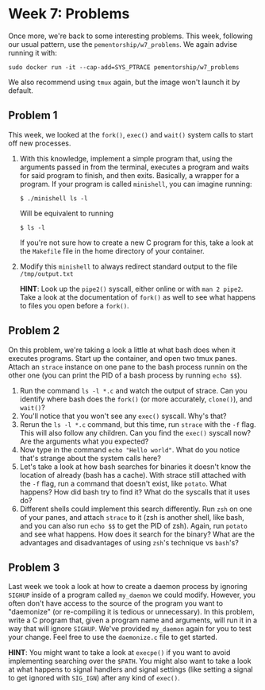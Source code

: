 # Week 7: Problems

Once more, we're back to some interesting problems. This week, following our usual
pattern, use the `pementorship/w7_problems`. We again advise running it with:

```
sudo docker run -it --cap-add=SYS_PTRACE pementorship/w7_problems
```

We also recommend using `tmux` again, but the image won't launch it by default.

## Problem 1

This week, we looked at the `fork()`, `exec()` and `wait()` system calls to start off
new processes.

1. With this knowledge, implement a simple program that, using the arguments passed in
   from the terminal, executes a program and waits for said program to finish, and then
   exits. Basically, a wrapper for a program. If your program is called `minishell`,
   you can imagine running:

   ```
   $ ./minishell ls -l
   ```

   Will be equivalent to running

   ```
   $ ls -l
   ```

   If you're not sure how to create a new C program for this, take a look at the
   `Makefile` file in the home directory of your container.

2. Modify this `minishell` to always redirect standard output to the file
   `/tmp/output.txt`

   **HINT**: Look up the `pipe2()` syscall, either online or with `man 2 pipe2`. Take
   a look at the documentation of `fork()` as well to see what happens to files you
   open before a `fork()`.

## Problem 2

On this problem, we're taking a look a little at what bash does when it executes
programs. Start up the container, and open two tmux panes. Attach an `strace` instance
on one pane to the bash process runnin on the other one (you can print the PID of a
bash process by running `echo $$`).

1. Run the command `ls -l *.c` and watch the output of strace. Can you identify where
   bash does the `fork()` (or more accurately, `clone()`), and `wait()`?
2. You'll notice that you won't see any `exec()` syscall. Why's that?
3. Rerun the `ls -l *.c` command, but this time, run `strace` with the `-f` flag. This
   will also follow any children. Can you find the `exec()` syscall now? Are the
   arguments what you expected?
4. Now type in the command `echo "Hello world"`. What do you notice that's strange
   about the system calls here?
5. Let's take a look at how bash searches for binaries it doesn't know the location of
   already (bash has a cache). With strace still attached with the `-f` flag, run a
   command that doesn't exist, like `potato`. What happens? How did bash try to find
   it? What do the syscalls that it uses do?
6. Different shells could implement this search differently. Run `zsh` on one of your
   panes, and attach `strace` to it (zsh is another shell, like bash, and you can also
   run `echo $$` to get the PID of zsh). Again, run `potato` and see what happens. How
   does it search for the binary? What are the advantages and disadvantages of using
   `zsh`'s technique vs `bash`'s?

## Problem 3

Last week we took a look at how to create a daemon process by ignoring `SIGHUP` inside
of a program called `my_daemon` we could modify. However, you often don't have access
to the source of the program you want to "daemonize" (or re-compiling it is tedious or
unnecessary). In this problem, write a C program that, given a program name and
arguments, will run it in a way that will ignore `SIGHUP`. We've provided `my_daemon`
again for you to test your change. Feel free to use the `daemonize.c` file to get
started.

**HINT**: You might want to take a look at `execpe()` if you want to avoid implementing
searching over the `$PATH`. You might also want to take a look at what happens to
signal handlers and signal settings (like setting a signal to get ignored with
`SIG_IGN`) after any kind of `exec()`.
